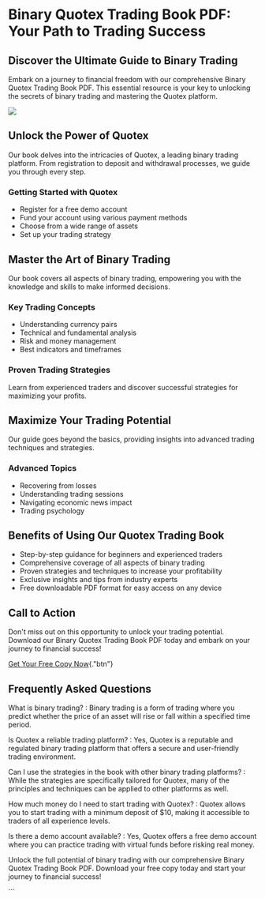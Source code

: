 # Binary Quotex Trading Book PDF: Your Path to Trading Success

## Discover the Ultimate Guide to Binary Trading

Embark on a journey to financial freedom with our comprehensive Binary
Quotex Trading Book PDF. This essential resource is your key to
unlocking the secrets of binary trading and mastering the Quotex
platform.

[![](https://static.quotex.io/files/4_en/300_250.jpg)](https://traff.sbs/brokerqxlid)

## Unlock the Power of Quotex

Our book delves into the intricacies of Quotex, a leading binary trading
platform. From registration to deposit and withdrawal processes, we
guide you through every step.

### Getting Started with Quotex

-   Register for a free demo account
-   Fund your account using various payment methods
-   Choose from a wide range of assets
-   Set up your trading strategy

## Master the Art of Binary Trading

Our book covers all aspects of binary trading, empowering you with the
knowledge and skills to make informed decisions.

### Key Trading Concepts

-   Understanding currency pairs
-   Technical and fundamental analysis
-   Risk and money management
-   Best indicators and timeframes

### Proven Trading Strategies

Learn from experienced traders and discover successful strategies for
maximizing your profits.

## Maximize Your Trading Potential

Our guide goes beyond the basics, providing insights into advanced
trading techniques and strategies.

### Advanced Topics

-   Recovering from losses
-   Understanding trading sessions
-   Navigating economic news impact
-   Trading psychology

## Benefits of Using Our Quotex Trading Book

-   Step-by-step guidance for beginners and experienced traders
-   Comprehensive coverage of all aspects of binary trading
-   Proven strategies and techniques to increase your profitability
-   Exclusive insights and tips from industry experts
-   Free downloadable PDF format for easy access on any device

## Call to Action

Don\'t miss out on this opportunity to unlock your trading potential.
Download our Binary Quotex Trading Book PDF today and embark on your
journey to financial success!

[Get Your Free Copy
Now](\%22https://traff.sbs/brokerqxsignup\%22){."btn"}

## Frequently Asked Questions

What is binary trading?
:   Binary trading is a form of trading where you predict whether the
    price of an asset will rise or fall within a specified time period.

Is Quotex a reliable trading platform?
:   Yes, Quotex is a reputable and regulated binary trading platform
    that offers a secure and user-friendly trading environment.

Can I use the strategies in the book with other binary trading platforms?
:   While the strategies are specifically tailored for Quotex, many of
    the principles and techniques can be applied to other platforms as
    well.

How much money do I need to start trading with Quotex?
:   Quotex allows you to start trading with a minimum deposit of \$10,
    making it accessible to traders of all experience levels.

Is there a demo account available?
:   Yes, Quotex offers a free demo account where you can practice
    trading with virtual funds before risking real money.

Unlock the full potential of binary trading with our comprehensive
Binary Quotex Trading Book PDF. Download your free copy today and start
your journey to financial success!

\`\`\`

